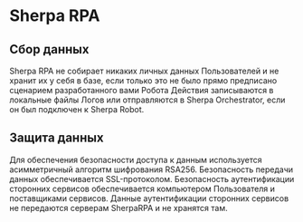 # Sherpa RPA

## Сбор данных

Sherpa RPA не собирает никаких личных данных Пользователей и не хранит их у себя в базе, если только это не было прямо предписано сценарием разработанного вами Робота Действия записываются в локальные файлы Логов или отправляются в Sherpa Orchestrator, если он был подключен к Sherpa Robot.&#x20;

## Защита данных

Для обеспечения безопасности доступа к данным используется асимметричный алгоритм шифрования RSA256. Безопасность передачи данных обеспечивается SSL-протоколом. Безопасность аутентификации сторонних сервисов обеспечивается компьютером Пользователя и поставщиками сервисов. Данные аутентификации сторонних сервисов не передаются серверам SherpaRPA и не хранятся там.  &#x20;
